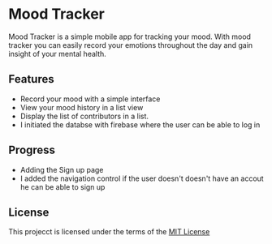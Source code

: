 # Mood Tracker
 Mood Tracker is a simple mobile app for tracking your mood. With mood tracker you can easily record your emotions throughout the day and gain insight of your mental health.
## Features
- Record your mood with a simple interface
- View your mood history in a list view
- Display the list of contributors in a list.
- I initiated the databse with firebase where the user can be able to log in
## Progress
- Adding the Sign up page
- I added the navigation control if the user doesn't doesn't have an accout he can be able to sign up 
## License
This projecct is licensed under the terms of the [MIT License](License.md)
